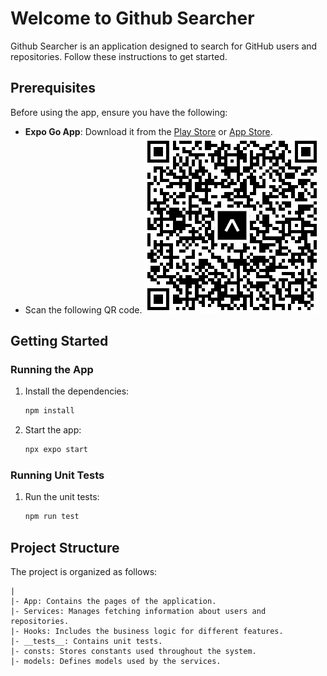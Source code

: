# Welcome to Github Searcher

Github Searcher is an application designed to search for GitHub users and repositories. Follow these instructions to get started.

## Prerequisites
Before using the app, ensure you have the following:

- **Expo Go App**: Download it from the [Play Store](https://play.google.com) or [App Store](https://www.apple.com/app-store/).
- Scan the following QR code.
![alt text](image.png)

## Getting Started

### Running the App
1. Install the dependencies:
   ```bash
   npm install
   ```

2. Start the app:
   ```bash
   npx expo start
   ```

### Running Unit Tests
1. Run the unit tests:
   ```bash
   npm run test
   ```

## Project Structure
The project is organized as follows:

```
|
|- App: Contains the pages of the application.
|- Services: Manages fetching information about users and repositories.
|- Hooks: Includes the business logic for different features.
|- __tests__: Contains unit tests.
|- consts: Stores constants used throughout the system.
|- models: Defines models used by the services.
```

